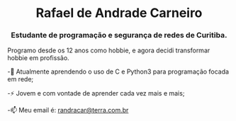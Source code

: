 <h1 align="center">Rafael de Andrade Carneiro</h1>
<h3 align="center">Estudante de programação e segurança de redes de Curitiba.</h3>

Programo desde os 12 anos como hobbie, e agora decidi transformar hobbie em profissão.

-🌱 Atualmente aprendendo o uso de C e Python3 para programação focada em rede;

-⚡ Jovem e com vontade de aprender cada vez mais e mais;

-📫 Meu email é: randracar@terra.com.br
